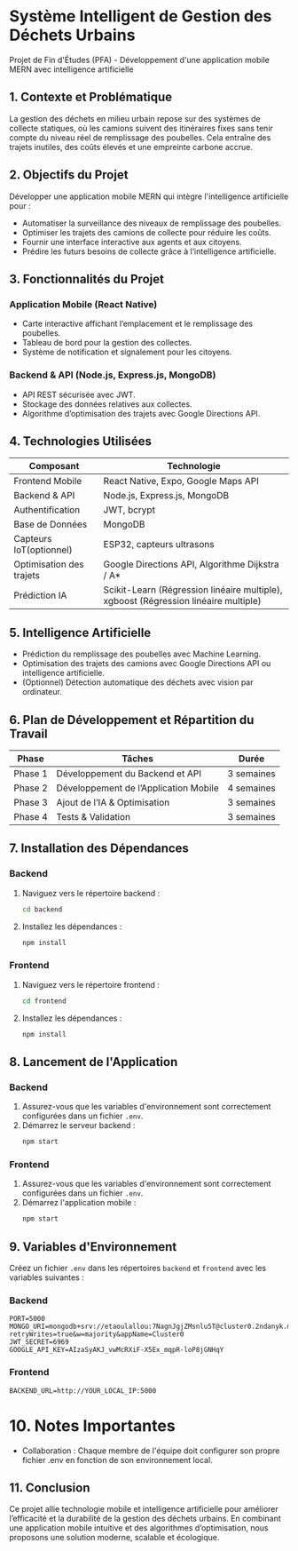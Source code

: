 # Système Intelligent de Gestion des Déchets Urbains

Projet de Fin d'Études (PFA) - Développement d'une application mobile MERN avec intelligence artificielle

## 1. Contexte et Problématique

La gestion des déchets en milieu urbain repose sur des systèmes de collecte statiques, où les camions suivent des itinéraires fixes sans tenir compte du niveau réel de remplissage des poubelles. Cela entraîne des trajets inutiles, des coûts élevés et une empreinte carbone accrue.

## 2. Objectifs du Projet

Développer une application mobile MERN qui intègre l'intelligence artificielle pour :
- Automatiser la surveillance des niveaux de remplissage des poubelles.
- Optimiser les trajets des camions de collecte pour réduire les coûts.
- Fournir une interface interactive aux agents et aux citoyens.
- Prédire les futurs besoins de collecte grâce à l’intelligence artificielle.

## 3. Fonctionnalités du Projet

### Application Mobile (React Native)
- Carte interactive affichant l’emplacement et le remplissage des poubelles.
- Tableau de bord pour la gestion des collectes.
- Système de notification et signalement pour les citoyens.

### Backend & API (Node.js, Express.js, MongoDB)
- API REST sécurisée avec JWT.
- Stockage des données relatives aux collectes.
- Algorithme d’optimisation des trajets avec Google Directions API.

## 4. Technologies Utilisées

| Composant                | Technologie                                                                         |
|--------------------------|-------------------------------------------------------------------------------------|
| Frontend Mobile          | React Native, Expo, Google Maps API                                                 |
| Backend & API            | Node.js, Express.js, MongoDB                                                        |
| Authentification         | JWT, bcrypt                                                                         |
| Base de Données          | MongoDB                                                                             |
| Capteurs IoT(optionnel)  | ESP32, capteurs ultrasons                                                           |
| Optimisation des trajets | Google Directions API, Algorithme Dijkstra / A*                                     |
| Prédiction IA            | Scikit-Learn (Régression linéaire multiple), xgboost (Régression linéaire multiple) |

## 5. Intelligence Artificielle

- Prédiction du remplissage des poubelles avec Machine Learning.
- Optimisation des trajets des camions avec Google Directions API ou intelligence artificielle.
- (Optionnel) Détection automatique des déchets avec vision par ordinateur.

## 6. Plan de Développement et Répartition du Travail

| Phase                | Tâches                                       |    Durée   |
|----------------------|----------------------------------------------|------------|
| Phase 1              | Développement du Backend et API              | 3 semaines |
| Phase 2              | Développement de l’Application Mobile        | 4 semaines |
| Phase 3              | Ajout de l’IA & Optimisation                 | 3 semaines |
| Phase 4              | Tests & Validation                           | 3 semaines |


## 7. Installation des Dépendances

### Backend 

1. Naviguez vers le répertoire backend :
    ```sh
    cd backend
    ```
2. Installez les dépendances :
    ```sh
    npm install
    ```

### Frontend

1. Naviguez vers le répertoire frontend :
    ```sh
    cd frontend
    ```
2. Installez les dépendances :
    ```sh
    npm install
    ```

## 8. Lancement de l'Application

### Backend 

1. Assurez-vous que les variables d'environnement sont correctement configurées dans un fichier `.env`.
2. Démarrez le serveur backend :
    ```sh
    npm start
    ```

### Frontend

1. Assurez-vous que les variables d'environnement sont correctement configurées dans un fichier `.env`.
2. Démarrez l'application mobile :
    ```sh
    npm start
    ```

## 9. Variables d'Environnement

Créez un fichier `.env` dans les répertoires `backend` et `frontend` avec les variables suivantes :

### Backend 

```
PORT=5000
MONGO_URI=mongodb+srv://etaoulallou:7NagnJgjZMsnlu5T@cluster0.2ndanyk.mongodb.net/db_GestionDechets?retryWrites=true&w=majority&appName=Cluster0
JWT_SECRET=6969
GOOGLE_API_KEY=AIzaSyAKJ_vwMcRXiF-X5Ex_mqpR-loP8jGNHqY

```

### Frontend

```
BACKEND_URL=http://YOUR_LOCAL_IP:5000
```

# 10. Notes Importantes

- Collaboration : Chaque membre de l'équipe doit configurer son propre fichier .env en fonction de son environnement local.

## 11. Conclusion

Ce projet allie technologie mobile et intelligence artificielle pour améliorer l’efficacité et la durabilité de la gestion des déchets urbains. En combinant une application mobile intuitive et des algorithmes d’optimisation, nous proposons une solution moderne, scalable et écologique.
